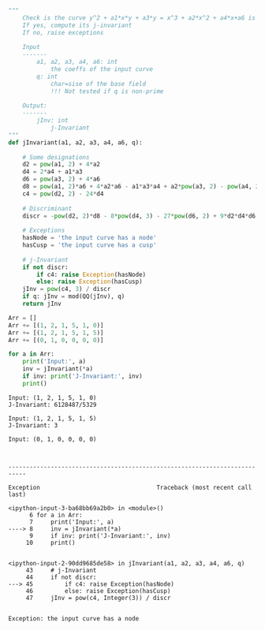 

```python
"""
    Check is the curve y^2 + a1*x*y + a3*y = x^3 + a2*x^2 + a4*x+a6 is elliptic
    If yes, compute its j-invariant
    If no, raise exceptions
    
    Input
    -------
        a1, a2, a3, a4, a6: int
            the coeffs of the input curve
        q: int
            char=sise of the base field
            !!! Not tested if q is non-prime
            
    Output:
    -------
        jInv: int
            j-Invariant
"""
def jInvariant(a1, a2, a3, a4, a6, q):
    
    # Some designations
    d2 = pow(a1, 2) + 4*a2
    d4 = 2*a4 + a1*a3
    d6 = pow(a3, 2) + 4*a6
    d8 = pow(a1, 2)*a6 + 4*a2*a6 - a1*a3*a4 + a2*pow(a3, 2) - pow(a4, 2)
    c4 = pow(d2, 2) - 24*d4
    
    # Discriminant
    discr = -pow(d2, 2)*d8 - 8*pow(d4, 3) - 27*pow(d6, 2) + 9*d2*d4*d6
    
    # Exceptions
    hasNode = 'the input curve has a node'
    hasCusp = 'the input curve has a cusp'
    
    # j-Invariant
    if not discr:
        if c4: raise Exception(hasNode)
        else: raise Exception(hasCusp)
    jInv = pow(c4, 3) / discr
    if q: jInv = mod(QQ(jInv), q)
    return jInv
```


```python
Arr = []
Arr += [(1, 2, 1, 5, 1, 0)]
Arr += [(1, 2, 1, 5, 1, 5)]
Arr += [(0, 1, 0, 0, 0, 0)]

for a in Arr:
    print('Input:', a)
    inv = jInvariant(*a)
    if inv: print('J-Invariant:', inv)
    print()
```

    Input: (1, 2, 1, 5, 1, 0)
    J-Invariant: 6128487/5329
    
    Input: (1, 2, 1, 5, 1, 5)
    J-Invariant: 3
    
    Input: (0, 1, 0, 0, 0, 0)



    ---------------------------------------------------------------------------

    Exception                                 Traceback (most recent call last)

    <ipython-input-3-ba68bb69a2b0> in <module>()
          6 for a in Arr:
          7     print('Input:', a)
    ----> 8     inv = jInvariant(*a)
          9     if inv: print('J-Invariant:', inv)
         10     print()


    <ipython-input-2-90dd9685de58> in jInvariant(a1, a2, a3, a4, a6, q)
         43     # j-Invariant
         44     if not discr:
    ---> 45         if c4: raise Exception(hasNode)
         46         else: raise Exception(hasCusp)
         47     jInv = pow(c4, Integer(3)) / discr


    Exception: the input curve has a node


